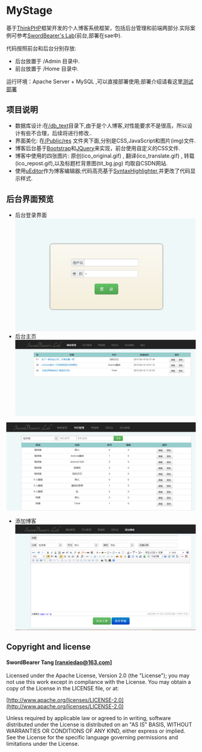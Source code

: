 # MyStage

基于<a href="https://github.com/liu21st/thinkphp" target="_blank">ThinkPHP</a>框架开发的个人博客系统框架，包括后台管理和前端两部分.实际案例可参考<a href="http://www.swordbearer.sinaapp.com" target="_blank">SwordBearer's Lab</a>(前台,部署在sae中).

代码按照前台和后台分别存放:
+ 后台放置于 /Admin 目录中.
+ 前台放置于 /Home 目录中.
  
运行环境：Apache Server + MySQL ,可以直接部署使用;部署介绍请看这里[测试部署](https://github.com/SwordBearer/MyStage/blob/master/测试部署.md)

## 项目说明

* 数据库设计:在[/db_text](https://github.com/SwordBearer/MyStage/tree/master/db_text)目录下,由于是个人博客,对性能要求不是很高，所以设计有些不合理，后续将进行修改..
* 界面美化: 在[/Public/res](https://github.com/SwordBearer/MyStage/tree/master/Public/res) 文件夹下面,分别是CSS,JavaScript和图片(img)文件.
* 博客后台基于<a href="https://github.com/twitter/bootstrap" target="_blank">Bootstrap</a>和<a href="https://github.com/jquery/jquery" target="_blank">JQuery</a>来实现，前台使用自定义的CSS文件.
* 博客中使用的四张图片: 原创(ico_original.gif) , 翻译(ico_translate.gif) , 转载(ico_repost.gif),以及标题栏背景图(tit_bg.jpg)
均取自CSDN网站.
* 使用<a href="https://github.com/campaign/ueditor" target="_blank">uEditor</a>作为博客编辑器;代码高亮基于<a href="https://github.com/alexgorbatchev/SyntaxHighlighter" target="_blank">SyntaxHighlighter</a>,并更改了代码显示样式.

## 后台界面预览

* 后台登录界面
![](https://github.com/SwordBearer/MyStage/raw/master/screenshots/admin_login.png)
* 后台主页
![](https://github.com/SwordBearer/MyStage/raw/master/screenshots/admin_index.png)

![](https://github.com/SwordBearer/MyStage/raw/master/screenshots/admin_category_manage.PNG)
* 添加博客
![](https://github.com/SwordBearer/MyStage/raw/master/screenshots/admin_add_blog.PNG)


## Copyright and license

#### SwordBearer Tang [ranxiedao@163.com]

Licensed under the Apache License, Version 2.0 (the "License");
you may not use this work except in compliance with the License.
You may obtain a copy of the License in the LICENSE file, or at:

  [http://www.apache.org/licenses/LICENSE-2.0](http://www.apache.org/licenses/LICENSE-2.0)

Unless required by applicable law or agreed to in writing, software
distributed under the License is distributed on an "AS IS" BASIS,
WITHOUT WARRANTIES OR CONDITIONS OF ANY KIND, either express or implied.
See the License for the specific language governing permissions and
limitations under the License.
